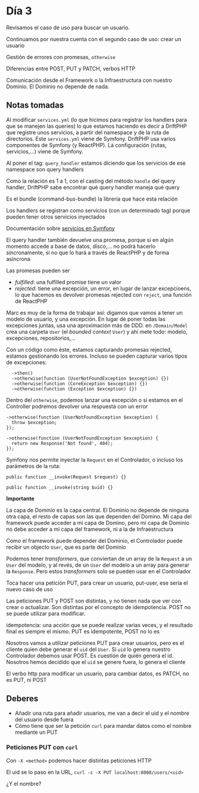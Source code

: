 # Día 3

Revisamos el caso de uso para buscar un usuario.

Continuamos por nuestra cuenta con el segundo caso de uso: crear un usuario

Gestión de errores con promesas, `otherwise`

Diferencias entre POST, PUT y PATCH, verbos HTTP

Comunicación desde el Framework o la Infraestructura con nuestro Dominio. El
Dominio no depende de nada.

## Notas tomadas

Al modificar `services.yml` (lo que hicimos para registrar los handlers para
que se manejen las queries) lo que estamos haciendo es decir a DriftPHP que 
registre unos servicios, a partir del namespace y de la ruta de directorios.
Este `services.yml` viene de Symfony. DriftPHP usa varios componentes de Symfony
(y ReactPHP). La configuración (rutas, servicios,...) viene de Symfony.

Al poner el tag: `query_handler` estamos diciendo que los servicios de ese 
namespace son query handlers

Como la relación es 1 a 1, con el casting del método `handle` del query handler,
DriftPHP sabe encontrar qué query handler maneja qué query

Es el bundle (command-bus-bundle) la librería que hace esta relación

Los handlers se registran como servicios (con un determinado tag) porque pueden
tener otros servicios inyectados

Documentación sobre [servicios en Symfony](https://symfony.com/doc/current/service_container.html)

El query handler también devuelve una promesa, porque si en algún momento
accede a base de datos, disco,... no podrá hacerlo síncronamente, si no que lo hará
a través de ReactPHP y de forma asíncrona

Las promesas pueden ser

- *fulfilled*: una fulfilled promise tiene un valor
- *rejected*: tiene una excepción, un error, en lugar de lanzar excepcioens,
lo que hacemos es devolver promesas rejected con `reject`, una función de
ReactPHP

Marc es muy de la forma de trabajar así: digamos que vamos a tener un modelo de
usuario, y una excepción. En lugar de poner todas las excepciones juntas, usa
una aproximación más de DDD. en `/Domain/Model` crea una carpeta `User` (el
*bounded context* `User`) y ahí mete todo: modelo, excepciones, repositorios,...

Con un código como éste, estamos capturando promesas rejected, estamos
gestionando los errores. Incluso se pueden capturar varios tipos de excepciones:

```
  ->then()
  ->otherwise(function (UserNotFoundException $exception) {})
  ->otherwise(function (CoreException $exception) {})
  ->otherwise(function (Exception $exception) {})
```

Dentro del `otherwise`, podemos lanzar una excepción o si estamos en el Controller
podremos devolver una respuesta con un error

```
->otherwise(function (UserNotFoundException $exception) {
  throw $exception;
});

->otherwise(function (UserNotFoundException $exception) {
  return new Response('Not found', 404);
});
```

Symfony nos permite inyectar la `Request` en el Controlador, o incluso los
parámetros de la ruta:

```
public function __invoke(Request $request) {}

public function __invoke(string $uid) {}
```

**Importante**

La capa de Dominio es la capa central. El Dominio no depende de ninguna otra
capa, el resto de capas son las que dependen del Domino. Mi capa del framework
puede acceder a mi capa de Domino, pero mi capa de Dominio no debe acceder a mi
capa del framework, ni a la de Infraestructura

Como el framework puede depender del Dominio, el Controlador puede recibir un
objecto `User`, que es parte del Dominio

Podemos tener *transformers*, que conviertan de un array de la `Request` a un
`User` del modelo, y al revés, de un `User` del modelo a un array para generar la
`Response`. Pero estos *transformers* solo se pueden usar en el Controlador

Toca hacer una petición PUT, para crear un usuario, put-user, ese sería el
nuevo caso de uso

Las peticiones PUT y POST son distintas, y no tienen nada que ver con crear
o actualizar. Son distintas por el concepto de idempotencia. POST no se
puede utilizar para modificar.
 
idempotencia: una acción que se puede realizar varias veces, y el resultado final
es siempre el mismo. PUT es idempotente, POST no lo es

Nosotros vamos a utilizar peticiones PUT para crear usuarios, pero es el cliente
quien debe generar el `uid` del `User`. Si `uid` lo genera nuestro
Controlador debemos usar POST. Es cuestión de quién genera el id. Nosotros hemos
decidido que el `uid` se genere fuera, lo genera el cliente

El verbo http para modificar un usuario, para cambiar datos, es PATCH, no es PUT,
ni POST

## Deberes

- Añadir una ruta para añadir usuarios, me van a decir el uid y el nombre del
usuario desde fuera
- Cómo tiene que ser la petición `curl` para mandar datos como el nombre
mediante un PUT

### Peticiones PUT con `curl`

Con `-X <method>` podemos hacer distintas peticiones HTTP

El uid se lo paso en la URL, `curl -s -X PUT localhost:8000/users/<uid>`

¿Y el nombre?










